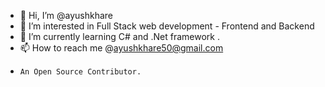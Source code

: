 - 👋 Hi, I’m @ayushkhare
- 👀 I’m interested in Full Stack web development - Frontend and Backend
- 🌱 I’m currently learning C# and .Net framework .
- 📫 How to reach me @ayushkhare50@gmail.com
-     An Open Source Contributor.

<!---
ayushkhare1908/ayushkhare1908 is a ✨ special ✨ repository because its `README.md` (this file) appears on your GitHub profile.
You can click the Preview link to take a look at your changes.
--->
